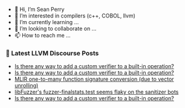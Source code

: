 - 👋 Hi, I’m Sean Perry
- 👀 I’m interested in compilers (c++, COBOL, llvm)
- 🌱 I’m currently learning ...
- 💞️ I’m looking to collaborate on ...
- 📫 How to reach me ...

<!---
s66perry/s66perry is a ✨ special ✨ repository because its `README.md` (this file) appears on your GitHub profile.
You can click the Preview link to take a look at your changes.
--->
### 📕 Latest LLVM Discourse Posts

<!-- DISCOURSE-LLVM:START -->
- [Is there any way to add a custom verifier to a built-in operation?](https://discourse.llvm.org/t/is-there-any-way-to-add-a-custom-verifier-to-a-built-in-operation/79862#post_5)
- [Is there any way to add a custom verifier to a built-in operation?](https://discourse.llvm.org/t/is-there-any-way-to-add-a-custom-verifier-to-a-built-in-operation/79862#post_4)
- [MLIR one-to-many function signature conversion &lpar;due to vector unrolling&rpar;](https://discourse.llvm.org/t/mlir-one-to-many-function-signature-conversion-due-to-vector-unrolling/79859#post_3)
- [libFuzzer&#39;s fuzzer-finalstats.test seems flaky on the sanitizer bots](https://discourse.llvm.org/t/libfuzzers-fuzzer-finalstats-test-seems-flaky-on-the-sanitizer-bots/79836#post_3)
- [Is there any way to add a custom verifier to a built-in operation?](https://discourse.llvm.org/t/is-there-any-way-to-add-a-custom-verifier-to-a-built-in-operation/79862#post_3)
<!-- DISCOURSE-LLVM:END -->
